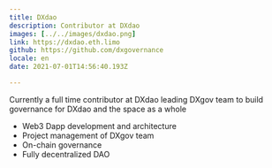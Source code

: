 ```yaml
---
title: DXdao
description: Contributor at DXdao
images: [../../images/dxdao.png]
link: https://dxdao.eth.limo
github: https://github.com/dxgovernance
locale: en
date: 2021-07-01T14:56:40.193Z

---
```

Currently a full time contributor at DXdao leading DXgov team to build governance for DXdao and the space as a whole
* Web3 Dapp development and architecture
* Project management of DXgov team
* On-chain governance
* Fully decentralized DAO